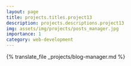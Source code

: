 ```yaml
---
layout: page
title: projects.titles.project13
description: projects.descriptions.project13
img: assets/img/projects/posts_manager.jpg
importance: 1
category: web-development
---
```

 
{% translate_file _projects/blog-manager.md %}
